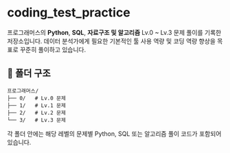 # coding_test_practice
프로그래머스의 **Python**, **SQL**, **자료구조 및 알고리즘** Lv.0 ~ Lv.3 문제 풀이를 기록한 저장소입니다.
데이터 분석가에게 필요한 기본적인 툴 사용 역량 및 코딩 역량 향상을 목표로 꾸준히 풀이하고 있습니다.

## 📂 폴더 구조
```
프로그래머스/
├── 0/   # Lv.0 문제
├── 1/   # Lv.1 문제
├── 2/   # Lv.2 문제
└── 3/   # Lv.3 문제
```
각 폴더 안에는 해당 레벨의 문제별 Python, SQL 또는 알고리즘 풀이 코드가 포함되어 있습니다.
